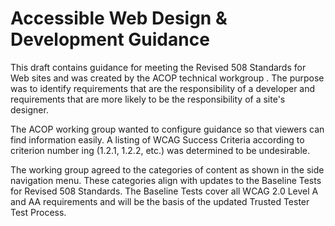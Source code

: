# Accessible Web Design & Development Guidance
This draft contains guidance for meeting the Revised 508 Standards for Web sites and was created by the ACOP technical workgroup . The purpose was to identify requirements that are the responsibility of a developer and requirements that are more likely to be the responsibility of a site's designer.

The ACOP working group wanted to configure guidance so that viewers can find information easily. A listing of WCAG Success Criteria according to criterion number ing (1.2.1, 1.2.2, etc.) was determined to be undesirable.

The working group agreed to the categories of content as shown in the side navigation menu. These categories align with updates to the Baseline Tests for Revised 508 Standards. The Baseline Tests cover all WCAG 2.0 Level A and AA requirements and will be the basis of the updated Trusted Tester Test Process. 
